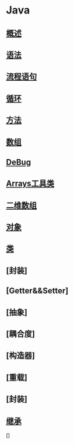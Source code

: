 # Java

## [概述](/back/java/javaOverview)

## [语法](/back/java/javaGrammar)

## [流程语句](/back/java/javaStatement)

## [循环](/back/java/javaCirculate)

## [方法](/back/java/javaMethod)

## [数组](/back/java/javaArray)

## [DeBug](/back/java/javaDeBug)

## [Arrays工具类](/back/java/javaArraysTools)

## [二维数组](/back/java/javaTwoDiArray)

## [对象](/back/java/javaObject)

## [类](/back/java/javaPublic)

## [封装]

## [Getter&&Setter]

## [抽象]

## [耦合度]

## [构造器]

## [重载]

## [封装]

## [继承](/back/java/javaInherit)

[]